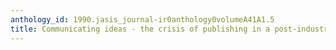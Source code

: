 ```yaml
---
anthology_id: 1990.jasis_journal-ir0anthology0volumeA41A1.5
title: Communicating ideas - the crisis of publishing in a post-industrial society
---
```

